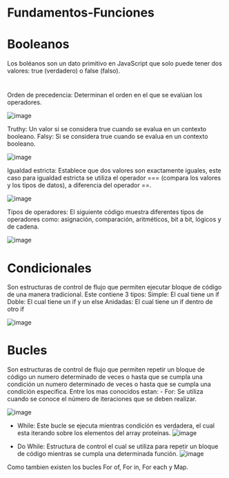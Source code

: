 # Fundamentos-Funciones
<h1 align="left">Booleanos</h1>
Los boléanos son un dato primitivo en JavaScript que solo puede tener dos valores: true (verdadero) o false (falso).
<h1></h1>
Orden de precedencia: Determinan el orden en el que se evalúan los operadores.

![image](https://github.com/jeseniaisabel231/Fundamentos-Funciones/assets/130105827/3a684c9a-0fcf-4dd2-93c1-7397b4bb9966)

Truthy: Un valor si se considera true cuando se evalua en un contexto booleano. 
Falsy: Si se considera true cuando se evalua en un contexto booleano.

![image](https://github.com/jeseniaisabel231/Fundamentos-Funciones/assets/130105827/0b746209-7beb-4f2f-8714-7b7edde73abf)

Igualdad estricta: Establece que dos valores son exactamente iguales, este caso para igualdad estricta se utiliza el operador === (compara los valores y los tipos de datos), a diferencia del operador ==.

![image](https://github.com/jeseniaisabel231/Fundamentos-Funciones/assets/130105827/5bc2a519-32a7-45e4-ae4f-ebd1b79b76b4)

Tipos de operadores: El siguiente código muestra diferentes tipos de operadores como: asignación, comparación, aritméticos, bit a bit, lógicos y de cadena.

![image](https://github.com/jeseniaisabel231/Fundamentos-Funciones/assets/130105827/7263a2f4-8ad4-469f-941f-796617659815)


<h1 align="left">Condicionales</h1>
Son estructuras de control de flujo que permiten ejecutar bloque de código de una manera tradicional.
Este contiene 3 tipos: 
Simple: El cual tiene un if
Doble: El cual tiene un if y un else
Anidadas: El cual tiene un if dentro de otro if

![image](https://github.com/jeseniaisabel231/Fundamentos-Funciones/assets/130105827/b72e88b7-9b2f-4a31-8aa5-17b7ca8734b3)

<h1 align="left">Bucles</h1>
Son estructuras de control de flujo que permiten repetir un bloque de código un numero determinado de veces o hasta que se cumpla una condición un numero determinado de veces o hasta que se cumpla una condición especifica.
Entre los mas conocidos estan:
- For: Se utiliza cuando se conoce el número de iteraciones que se deben realizar.

![image](https://github.com/jeseniaisabel231/Fundamentos-Funciones/assets/130105827/8c9c7760-dddf-4786-8675-7f7e8af9882b)

- While: Este bucle se ejecuta mientras condición es verdadera, el cual esta iterando sobre los elementos del array proteínas.
![image](https://github.com/jeseniaisabel231/Fundamentos-Funciones/assets/130105827/2f0bf6a1-1afc-4cab-b166-817bcab6303d)


- Do While: 
Estructura de control el cual se utiliza para repetir un bloque de código mientras se cumpla una determinada función.
![image](https://github.com/jeseniaisabel231/Fundamentos-Funciones/assets/130105827/cdb45e22-d152-4b26-94c6-f51855e6b8fd)

Como tambien existen los bucles For of, For in, For each y Map.
